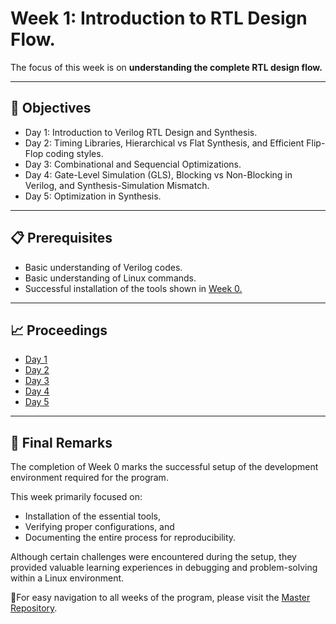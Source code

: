 # Week 1: Introduction to RTL Design Flow.
 
The focus of this week is on **understanding the complete RTL design flow.**

---

## 📑 Objectives
- Day 1: Introduction to Verilog RTL Design and Synthesis.
- Day 2: Timing Libraries, Hierarchical vs Flat Synthesis, and Efficient Flip-Flop coding styles.
- Day 3: Combinational and Sequencial Optimizations.
- Day 4: Gate-Level Simulation (GLS), Blocking vs Non-Blocking in Verilog, and Synthesis-Simulation Mismatch.
- Day 5: Optimization in Synthesis.

---

## 📋 Prerequisites
- Basic understanding of Verilog codes.
- Basic understanding of Linux commands.
- Successful installation of the tools shown in [Week 0.](https://github.com/BitopanBaishya/VSD-Tapeout-Program-2025---Week-0.git)

---

## 📈 Proceedings
- [Day 1](https://github.com/BitopanBaishya/VSD-Tapeout-Program-2025---Week-1/tree/04219a4b69da48cdf6117666d33f4c86175f1ea8/Day%201)
- [Day 2](https://github.com/BitopanBaishya/VSD-Tapeout-Program-2025---Week-1/blob/39ab28880dd3ad3f48bbed38bf4fd0e14b621c49/Day%202/README.md)
- [Day 3]()
- [Day 4]()
- [Day 5]()

---

## 🏁 Final Remarks

The completion of Week 0 marks the successful setup of the development environment required for the program.

This week primarily focused on:

- Installation of the essential tools,
- Verifying proper configurations, and
- Documenting the entire process for reproducibility.

Although certain challenges were encountered during the setup, they provided valuable learning experiences in debugging and problem-solving within a Linux environment.

📌For easy navigation to all weeks of the program, please visit the [Master Repository](https://github.com/BitopanBaishya/VSD-Tapeout-Program-2025.git).
